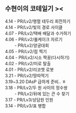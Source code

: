 ## 수현이의 코테일기 >< 
4.14 - PR/Lv2/행렬 테두리 회전하기  <br/>
4.14 - PR/Lv2/빛의 경로 사이클  <br/>
4.07 - PR/Lv2/택배 배달과 수거하기  <br/>
4.06 - PR/Lv2/롤케이크 자르기  <br/>
&nbsp; &nbsp; &nbsp; &nbsp; - PR/Lv2/양궁대회  <br/>
4.05 - PR/Lv2/점 찍기  <br/>
4.04 - PR/Lv2/시소 짝꿍(다시하기)  <br/>
4.02 - PR/Lv2/미로 탈출  <br/>
4.01 - PR/Lv2/리코쳇 로봇  <br/>
3.21 - PR/Lv2/땅따먹기  <br/>
3.19~3.20 DAsP 급하게 준비.. ㅎ  <br/>
3.18 - PR/Lv2/두 원 사이의 정수쌍   <br/>
&nbsp; &nbsp; &nbsp; &nbsp; - PR/Lv2/뒤에 있는 큰 수 찾기  <br/>
3.17 - PR/Lv3/상담원 인원 <br/>
3.14 - PR/Lv3/표 병합

